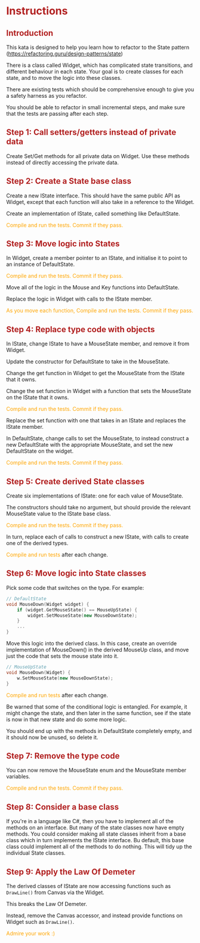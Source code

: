 <style>
label{
    color:orange;
}
heading{
    color:firebrick;
    font-weight: bold;
}
</style>
# <heading>Instructions</heading>

## <heading>Introduction</heading>

This kata is designed to help you learn how to refactor to the State pattern (https://refactoring.guru/design-patterns/state)

There is a class called Widget, which has complicated state transitions, and different behaviour in each state. 
Your goal is to create classes for each state, and to move the logic into these classes.

There are existing tests which should be comprehensive enough to give you a safety harness as you refactor.

You should be able to refactor in small incremental steps, and make sure that the tests are passing after each step.

## <heading>Step 1: Call setters/getters instead of private data</heading>

Create Set/Get methods for all private data on Widget. Use these methods instead of directly accessing the private data.

## <heading>Step 2: Create a State base class</heading>

Create a new IState interface. This should have the same public API as Widget, except that each function will also take in a reference to the Widget.

Create an implementation of IState, called something like DefaultState.

<label>Compile and run the tests. Commit if they pass.</label>

## <heading>Step 3: Move logic into States</heading>

In Widget, create a member pointer to an IState, and initialise it to point to an instance of DefaultState. 

<label>Compile and run the tests. Commit if they pass.</label>

Move all of the logic in the Mouse and Key functions into DefaultState. 

Replace the logic in Widget with calls to the IState member.

<label>As you move each function, Compile and run the tests. Commit if they pass.</label>

## <heading>Step 4: Replace type code with objects</heading>

In IState, change IState to have a MouseState member, and remove it from Widget.

Update the constructor for DefaultState to take in the MouseState.

Change the get function in Widget to get the MouseState from the IState that it owns. 

Change the set function in Widget with a function that sets the MouseState on the IState that it owns.

<label>Compile and run the tests. Commit if they pass.</label>

Replace the set function with one that takes in an IState and replaces the IState member.

In DefaultState, change calls to set the MouseState, to instead construct a new DefaultState with the appropriate MouseState, and set the new DefaultState on the widget.

<label>Compile and run the tests. Commit if they pass.</label>

## <heading>Step 5: Create derived State classes</heading>

Create six implementations of IState: one for each value of MouseState.

The constructors should take no argument, but should provide the relevant MouseState value to the IState base class.

<label>Compile and run the tests. Commit if they pass.</label>

In turn, replace each of calls to construct a new IState, with calls to create one of the derived types.

<label>Compile and run tests</label> after each change.

## <heading>Step 6: Move logic into State classes</heading>

Pick some code that switches on the type. For example:

```cpp
// DefaultState
void MouseDown(Widget widget) {
    if (widget.GetMouseState() == MouseUpState) {
        widget.SetMouseState(new MouseDownState);
    }
    ...
}
```

Move this logic into the derived class. In this case, create an override implementation of MouseDown() in the derived MouseUp class, and move just the code that sets the mouse state into it.

```cpp
// MouseUpState
void MouseDown(Widget) {
    w.SetMouseState(new MouseDownState);
}
```

<label>Compile and run tests</label> after each change.

Be warned that some of the conditional logic is entangled. For example, it might change the state, and then later in the same function, see if the state is now in that new state and do some more logic.

You should end up with the methods in DefaultState completely empty, and it should now be unused, so delete it. 

## <heading>Step 7: Remove the type code</heading>

You can now remove the MouseState enum and the MouseState member variables.

<label>Compile and run the tests. Commit if they pass.</label>

## <heading>Step 8: Consider a base class</heading>

If you're in a language like C#, then you have to implement all of the methods on an interface. But many of the state classes now have empty methods. You could consider making all state classes inherit from a base class which in turn implements the IState interface. Bu default, this base class could implement all of the methods to do nothing. This will tidy up the individual State classes.

## <heading>Step 9: Apply the Law Of Demeter</heading>

The derived classes of IState are now accessing functions such as ```DrawLine()``` from Canvas via the Widget.

This breaks the Law Of Demeter. 

Instead, remove the Canvas accessor, and instead provide functions on Widget such as ```DrawLine()```.

<label>Admire your work :)</label>